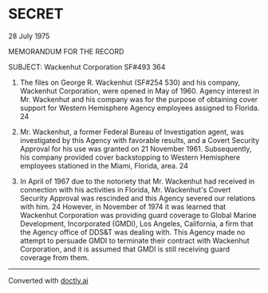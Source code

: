 # SECRET

28 July 1975

MEMORANDUM FOR THE RECORD

SUBJECT: Wackenhut Corporation
SF#493 364

1. The files on George R. Wackenhut (SF#254 530) and his company, Wackenhut Corporation, were opened in May of 1960. Agency interest in Mr. Wackenhut and his company was for the purpose of obtaining cover support for Western Hemisphere Agency employees assigned to Florida. 24

2. Mr. Wackenhut, a former Federal Bureau of Investigation agent, was investigated by this Agency with favorable results, and a Covert Security Approval for his use was granted on 21 November 1961. Subsequently, his company provided cover backstopping to Western Hemisphere employees stationed in the Miami, Florida, area. 24

3. In April of 1967 due to the notoriety that Mr. Wackenhut had received in connection with his activities in Florida, Mr. Wackenhut's Covert Security Approval was rescinded and this Agency severed our relations with him. 24 However, in November of 1974 it was learned that Wackenhut Corporation was providing guard coverage to Global Marine Development, Incorporated (GMDI), Los Angeles, California, a firm that the Agency office of DDS&T was dealing with. This Agency made no attempt to persuade GMDI to terminate their contract with Wackenhut Corporation, and it is assumed that GMDI is still receiving guard coverage from them.


---
Converted with [doctly.ai](https://doctly.ai)